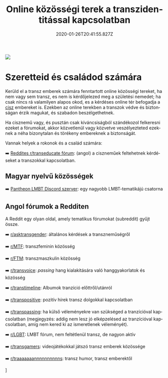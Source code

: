 ﻿---
date: "2020-01-26T20:41:55.827Z"
title: "Online közösségi terek a transzidentitással kapcsolatban"
lang: hu
---

<div class="header-image"><img src="assets/images/undraw_walking_together.svg" /></div>

# Szeretteid és családod számára

Kerüld el a transz emberek számára fenntartott online közösségi tereket, ha nem vagy sem transz, es nem is kérdőjelezed meg a születési nemedet; ha csak nincs rá valamilyen alapos okod, es a kérdéses online tér befogadja a [cisz](/lexikon?anchor=cisz) embereket is. Ezekben az online terekben a transzok védve és biztonságan érzik magukat, és szabadon beszélgethetnek.

Ha cisznemű vagy, és pusztán csak kíváncsiságból szándékozol felkeresni ezeket a fórumokat, akkor közvetlenül vagy közvetve veszélyezteted ezeknek a néha bizonytalan és törékeny embereknek a biztonságát.

Vannak helyek a rokonok és a család számára:

➡️ [Reddites r/transeducate fórum](https://www.reddit.com/r/transeducate/): (angol) a ciszneműek feltehetnek kérdéseket a transzokkal kapcsolatban.

## Magyar nyelvű közösségek

➡️ [Pantheon LMBT Discord szerver](https://discord.gg/C2XWhsCy7C): egy nagyobb LMBT-tematikájú csatorna

## Angol fórumok a Redditen

A Reddit egy olyan oldal, amely tematikus fórumokat (subreddit) gyűjt össze.

➡️ [r/asktransgender](https://www.reddit.com/r/asktransgender/): általános kérdések a transzneműségről

➡️ [r/MTF](https://www.reddit.com/r/MTF/): transzfeminin közösség

➡️ [r/FTM](https://www.reddit.com/r/FTM/): transzmaszkulin közösség

➡️ [r/transvoice](https://www.reddit.com/r/transvoice/): *passing* hang kialakitására való hanggyakorlatok és közösség

➡️ [r/transtimeline](https://www.reddit.com/r/transtimeline/): Albumok tranzíció előttről/utánról

➡️ [r/transpositive](https://www.reddit.com/r/transpositive/): pozitív hírek transz dolgokkal kapcsolatban

➡️ [r/transpassing](https://www.reddit.com/r/transpassing/): ha külső véleményekre van szükséged a tranzícióval kapcsolatban (megjegyzés: addig nem lesz jó elképzelésed az tranzícióval kapcsolatban, amíg nem kered ki az ismeretlenek véleményét).

➡️ [r/LGBT](https://www.reddit.com/r/LGBT/): LMBT fórum, nem feltétlenül transz, de nagyon aktív

➡️ [r/transgamers](https://www.reddit.com/r/transgamers/): videojátékokkal játszó transz emberek közössége

➡️ [r/traaaaaaannnnnnnnnns](https://www.reddit.com/r/traaaaaaannnnnnnnnns/): transz humor, transz emberektől

]